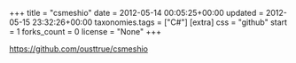 +++
title = "csmeshio"
date = 2012-05-14 00:05:25+00:00
updated = 2012-05-15 23:32:26+00:00
taxonomies.tags = ["C#"]
[extra]
css = "github"
start = 1
forks_count = 0
license = "None"
+++

<https://github.com/ousttrue/csmeshio>



